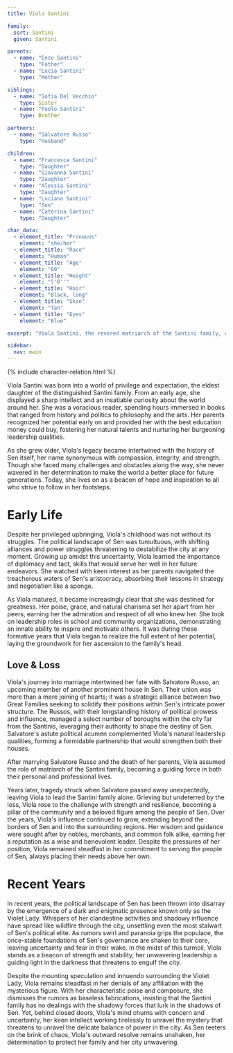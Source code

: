 ```yaml
---
title: Viola Santini

family:
  sort: Santini
  given: Santini

parents:
  - name: "Enzo Santini"
    type: "Father"
  - name: "Lucia Santini"
    type: "Mother"

siblings:
  - name: "Sofia Del Vecchio"
    type: Sister
  - name: "Paolo Santini"
    type: Brother

partners: 
  - name: "Salvatore Russo"
    type: "Husband"

children:
  - name: "Francesca Santini"
    type: "Daughter"
  - name: "Giovanna Santini"
    type: "Daughter"
  - name: "Alessia Santini"
    type: "Daughter"
  - name: "Luciano Santini"
    type: "Son"
  - name: "Caterina Santini"
    type: "Daughter"

char_data:
  - element_title: "Pronouns"
    element: "she/her"
  - element_title: "Race"
    element: "Human"
  - element_title: "Age"
    element: "60"
  - element_title: "Height"
    element: "5'8''"
  - element_title: "Hair"
    element: "Black, long"
  - element_title: "Skin"
    element: "Tan"
  - element_title: "Eyes"
    element: "Blue"

excerpt: "Viola Santini, the revered matriarch of the Santini family, commands respect and adoration in equal measure. Known for her grace, wisdom, and unwavering devotion to her family, she is a formidable presence in city of Sen."

sidebar:
  nav: main
---
```


{% include character-relation.html %}

Viola Santini was born into a world of privilege and expectation, the eldest daughter of the distinguished Santini family. From an early age, she displayed a sharp intellect and an insatiable curiosity about the world around her. She was a voracious reader, spending hours immersed in books that ranged from history and politics to philosophy and the arts. Her parents recognized her potential early on and provided her with the best education money could buy, fostering her natural talents and nurturing her burgeoning leadership qualities.

As she grew older, Viola's legacy became intertwined with the history of Sen itself, her name synonymous with compassion, integrity, and strength. Though she faced many challenges and obstacles along the way, she never wavered in her determination to make the world a better place for future generations. Today, she lives on as a beacon of hope and inspiration to all who strive to follow in her footsteps.

# Early Life

Despite her privileged upbringing, Viola's childhood was not without its struggles. The political landscape of Sen was tumultuous, with shifting alliances and power struggles threatening to destabilize the city at any moment. Growing up amidst this uncertainty, Viola learned the importance of diplomacy and tact, skills that would serve her well in her future endeavors. She watched with keen interest as her parents navigated the treacherous waters of Sen's aristocracy, absorbing their lessons in strategy and negotiation like a sponge.

As Viola matured, it became increasingly clear that she was destined for greatness. Her poise, grace, and natural charisma set her apart from her peers, earning her the admiration and respect of all who knew her. She took on leadership roles in school and community organizations, demonstrating an innate ability to inspire and motivate others. It was during these formative years that Viola began to realize the full extent of her potential, laying the groundwork for her ascension to the family's head.

## Love & Loss

Viola's journey into marriage intertwined her fate with Salvatore Russo, an upcoming member of another prominent house in Sen. Their union was more than a mere joining of hearts; it was a strategic alliance between two Great Families seeking to solidify their positions within Sen's intricate power structure. The Russos, with their longstanding history of political prowess and influence, managed a select number of boroughs within the city far from the Santinis, leveraging their authority to shape the destiny of Sen. Salvatore's astute political acumen complemented Viola's natural leadership qualities, forming a formidable partnership that would strengthen both their houses.

After marrying Salvatore Russo and the death of her parents, Viola assumed the role of matriarch of the Santini family, becoming a guiding force in both their personal and professional lives.

Years later, tragedy struck when Salvatore passed away unexpectedly, leaving Viola to lead the Santini family alone. Grieving but undeterred by the loss, Viola rose to the challenge with strength and resilience, becoming a pillar of the community and a beloved figure among the people of Sen. Over the years, Viola's influence continued to grow, extending beyond the borders of Sen and into the surrounding regions. Her wisdom and guidance were sought after by nobles, merchants, and common folk alike, earning her a reputation as a wise and benevolent leader. Despite the pressures of her position, Viola remained steadfast in her commitment to serving the people of Sen, always placing their needs above her own.

# Recent Years

In recent years, the political landscape of Sen has been thrown into disarray by the emergence of a dark and enigmatic presence known only as the Violet Lady. Whispers of her clandestine activities and shadowy influence have spread like wildfire through the city, unsettling even the most stalwart of Sen's political elite. As rumors swirl and paranoia grips the populace, the once-stable foundations of Sen's governance are shaken to their core, leaving uncertainty and fear in their wake. In the midst of this turmoil, Viola stands as a beacon of strength and stability, her unwavering leadership a guiding light in the darkness that threatens to engulf the city.

Despite the mounting speculation and innuendo surrounding the Violet Lady, Viola remains steadfast in her denials of any affiliation with the mysterious figure. With her characteristic poise and composure, she dismisses the rumors as baseless fabrications, insisting that the Santini family has no dealings with the shadowy forces that lurk in the shadows of Sen. Yet, behind closed doors, Viola's mind churns with concern and uncertainty, her keen intellect working tirelessly to unravel the mystery that threatens to unravel the delicate balance of power in the city. As Sen teeters on the brink of chaos, Viola's outward resolve remains unshaken, her determination to protect her family and her city unwavering.